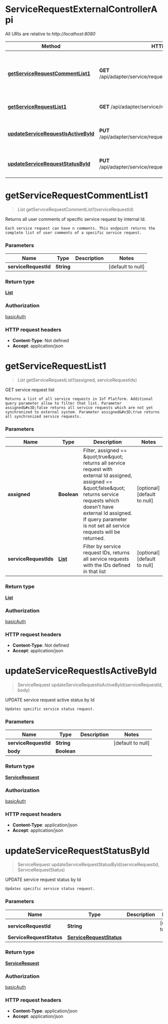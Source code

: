 # ServiceRequestExternalControllerApi

All URIs are relative to *http://localhost:8080*

| Method | HTTP request | Description |
|------------- | ------------- | -------------|
| [**getServiceRequestCommentList1**](ServiceRequestExternalControllerApi.md#getServiceRequestCommentList1) | **GET** /api/adapter/service/request/{serviceRequestId}/comment | Returns all user comments of specific service request by internal Id. |
| [**getServiceRequestList1**](ServiceRequestExternalControllerApi.md#getServiceRequestList1) | **GET** /api/adapter/service/request | GET service request list |
| [**updateServiceRequestIsActiveById**](ServiceRequestExternalControllerApi.md#updateServiceRequestIsActiveById) | **PUT** /api/adapter/service/request/{serviceRequestId}/active | UPDATE service request active status by Id |
| [**updateServiceRequestStatusById**](ServiceRequestExternalControllerApi.md#updateServiceRequestStatusById) | **PUT** /api/adapter/service/request/{serviceRequestId}/status | UPDATE service request status by Id |


<a name="getServiceRequestCommentList1"></a>
# **getServiceRequestCommentList1**
> List getServiceRequestCommentList1(serviceRequestId)

Returns all user comments of specific service request by internal Id.

    Each service request can have n comments. This endpoint returns the complete list of user comments of a specific service request.

### Parameters

|Name | Type | Description  | Notes |
|------------- | ------------- | ------------- | -------------|
| **serviceRequestId** | **String**|  | [default to null] |

### Return type

[**List**](../Models/ServiceRequestComment.md)

### Authorization

[basicAuth](../README.md#basicAuth)

### HTTP request headers

- **Content-Type**: Not defined
- **Accept**: application/json

<a name="getServiceRequestList1"></a>
# **getServiceRequestList1**
> List getServiceRequestList1(assigned, serviceRequestIds)

GET service request list

    Returns a list of all service requests in IoT Platform. Additional query parameter allow to filter that list. Parameter assigned&#x3D;false returns all service requests which are not yet synchronized to external system. Parameter assigned&#x3D;true returns all synchronized service requests.

### Parameters

|Name | Type | Description  | Notes |
|------------- | ------------- | ------------- | -------------|
| **assigned** | **Boolean**| Filter, assigned &#x3D;&#x3D; \&quot;true\&quot; returns all service request with external Id assigned, assigned &#x3D;&#x3D; \&quot;false\&quot; returns service requests which doesn&#39;t have external Id assigned. If query parameter is not set all service requests will be returned. | [optional] [default to null] |
| **serviceRequestIds** | [**List**](../Models/String.md)| Filter by service request IDs, returns all service requests with the IDs defined in that list | [optional] [default to null] |

### Return type

[**List**](../Models/ServiceRequest.md)

### Authorization

[basicAuth](../README.md#basicAuth)

### HTTP request headers

- **Content-Type**: Not defined
- **Accept**: application/json

<a name="updateServiceRequestIsActiveById"></a>
# **updateServiceRequestIsActiveById**
> ServiceRequest updateServiceRequestIsActiveById(serviceRequestId, body)

UPDATE service request active status by Id

    Updates specific service status request.

### Parameters

|Name | Type | Description  | Notes |
|------------- | ------------- | ------------- | -------------|
| **serviceRequestId** | **String**|  | [default to null] |
| **body** | **Boolean**|  | |

### Return type

[**ServiceRequest**](../Models/ServiceRequest.md)

### Authorization

[basicAuth](../README.md#basicAuth)

### HTTP request headers

- **Content-Type**: application/json
- **Accept**: application/json

<a name="updateServiceRequestStatusById"></a>
# **updateServiceRequestStatusById**
> ServiceRequest updateServiceRequestStatusById(serviceRequestId, ServiceRequestStatus)

UPDATE service request status by Id

    Updates specific service status request.

### Parameters

|Name | Type | Description  | Notes |
|------------- | ------------- | ------------- | -------------|
| **serviceRequestId** | **String**|  | [default to null] |
| **ServiceRequestStatus** | [**ServiceRequestStatus**](../Models/ServiceRequestStatus.md)|  | |

### Return type

[**ServiceRequest**](../Models/ServiceRequest.md)

### Authorization

[basicAuth](../README.md#basicAuth)

### HTTP request headers

- **Content-Type**: application/json
- **Accept**: application/json

